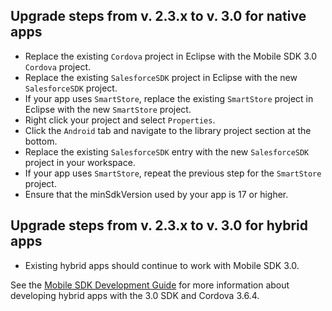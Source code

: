 ## Upgrade steps from v. 2.3.x to v. 3.0 for native apps

- Replace the existing `Cordova` project in Eclipse with the Mobile SDK 3.0 `Cordova` project.
- Replace the existing `SalesforceSDK` project in Eclipse with the new `SalesforceSDK` project.
- If your app uses `SmartStore`, replace the existing `SmartStore` project in Eclipse with the new `SmartStore` project.
- Right click your project and select `Properties`.
- Click the `Android` tab and navigate to the library project section at the bottom.
- Replace the existing `SalesforceSDK` entry with the new `SalesforceSDK` project in your workspace.
- If your app uses `SmartStore`, repeat the previous step for the `SmartStore` project.
- Ensure that the minSdkVersion used by your app is 17 or higher.

## Upgrade steps from v. 2.3.x to v. 3.0 for hybrid apps

- Existing hybrid apps should continue to work with Mobile SDK 3.0.

See the [Mobile SDK Development Guide](https://github.com/forcedotcom/SalesforceMobileSDK-Shared/blob/master/doc/mobile_sdk.pdf?raw=true) for more information about developing hybrid apps with the 3.0 SDK and Cordova 3.6.4.
